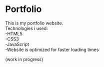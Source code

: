 # Portfolio
This is my portfolio website. <br />
Technologies i used: <br />
-HTML5 <br />
-CSS3 <br />
-JavaScript <br />
-Website is optimized for faster loading times <br />

(work in progress) <br />
